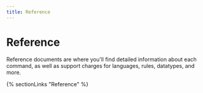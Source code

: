 ```yaml
---
title: Reference
---
```


# Reference

Reference documents are where you'll find detailed information about each command, as well as support charges for languages, rules, datatypes, and more.

{% sectionLinks "Reference" %}